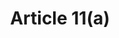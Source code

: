 ---
title: "Article 11(a)"
draft: false
exceptions:
- info51
memberstates:
- SE
score: 3
compensation:
- 
remarks: |
 


link: ""
---